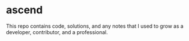 # ascend
This repo contains code, solutions, and any notes that I used to grow as a developer, contributor, and a professional.
